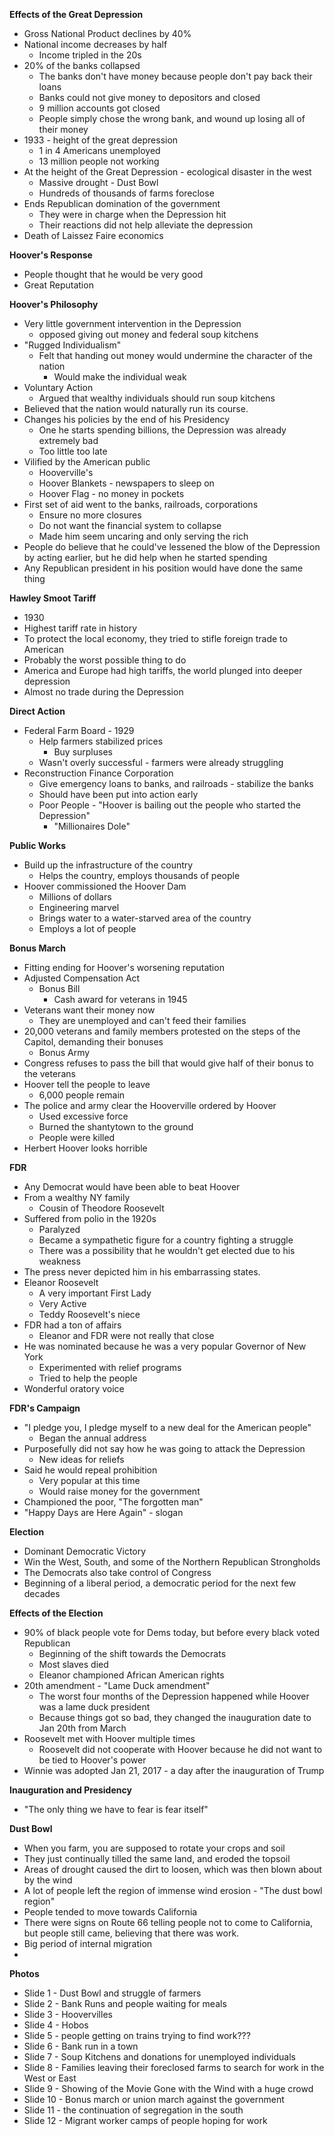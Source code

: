 
**Effects of the Great Depression**
- Gross National Product declines by 40%
- National income decreases by half 
	- Income tripled in the 20s
- 20% of the banks collapsed
	- The banks don't have money because people don't pay back their loans
	- Banks could not give money to depositors and closed
	- 9 million accounts got closed
	- People simply chose the wrong bank, and wound up losing all of their money
- 1933 - height of the great depression
	- 1 in 4 Americans unemployed
	- 13 million people not working
- At the height of the Great Depression - ecological disaster in the west
	- Massive drought - Dust Bowl
	- Hundreds of thousands of farms foreclose
- Ends Republican domination of the government
	- They were in charge when the Depression hit
	- Their reactions did not help alleviate the depression
- Death of Laissez Faire economics

**Hoover's Response**
- People thought that he would be very good
- Great Reputation

**Hoover's Philosophy**
- Very little government intervention in the Depression
	- opposed giving out money and federal soup kitchens
- "Rugged Individualism"
	- Felt that handing out money would undermine the character of the nation
		- Would make the individual weak
- Voluntary Action
	- Argued that wealthy individuals should run soup kitchens
- Believed that the nation would naturally run its course. 
- Changes his policies by the end of his Presidency
	- One he starts spending billions, the Depression was already extremely bad
	- Too little too late
- Vilified by the American public
	- Hooverville's 
	- Hoover Blankets - newspapers to sleep on
	- Hoover Flag - no money in pockets
- First set of aid went to the banks, railroads, corporations
	- Ensure no more closures 
	- Do not want the financial system to collapse
	- Made him seem uncaring and only serving the rich
- People do believe that he could've lessened the blow of the Depression by acting earlier, but he did help when he started spending
- Any Republican president in his position would have done the same thing 

**Hawley Smoot Tariff**
- 1930
- Highest tariff rate in history
- To protect the local economy, they tried to stifle foreign trade to American
- Probably the worst possible thing to do 
- America and Europe had high tariffs, the world plunged into deeper depression
- Almost no trade during the Depression

**Direct Action**
- Federal Farm Board - 1929 
	- Help farmers stabilized prices
		- Buy surpluses
	- Wasn't overly successful - farmers were already struggling
- Reconstruction Finance Corporation
	- Give emergency loans to banks, and railroads - stabilize the banks
	- Should have been put into action early
	- Poor People - "Hoover is bailing out the people who started the Depression"
		- "Millionaires Dole"

**Public Works**
- Build up the infrastructure of the country 
	- Helps the country, employs thousands of people
- Hoover commissioned the Hoover Dam 
	- Millions of dollars
	- Engineering marvel
	- Brings water to a water-starved area of the country
	- Employs a lot of people

**Bonus March**
- Fitting ending for Hoover's worsening reputation
- Adjusted Compensation Act
	- Bonus Bill
		- Cash award for veterans in 1945
- Veterans want their money now
	- They are unemployed and can't feed their families
- 20,000 veterans and family members protested on the steps of the Capitol, demanding their bonuses
	- Bonus Army
- Congress refuses to pass the bill that would give half of their bonus to the veterans
- Hoover tell the people to leave
	- 6,000 people remain
- The police and army clear the Hooverville ordered by Hoover 
	- Used excessive force
	- Burned the shantytown to the ground
	- People were killed
- Herbert Hoover looks horrible

**FDR**
- Any Democrat would have been able to beat Hoover
- From a wealthy NY family
	- Cousin of Theodore Roosevelt
- Suffered from polio in the 1920s
	- Paralyzed
	- Became a sympathetic figure for a country fighting a struggle
	- There was a possibility that he wouldn't get elected due to his weakness
- The press never depicted him in his embarrassing states. 
- Eleanor Roosevelt
	- A very important First Lady
	- Very Active
	- Teddy Roosevelt's niece
- FDR had a ton of affairs
	- Eleanor and FDR were not really that close
- He was nominated because he was a very popular Governor of New York
	- Experimented with relief programs
	- Tried to help the people
- Wonderful oratory voice

**FDR's Campaign**
- "I pledge you, I pledge myself to a new deal for the American people"
	- Began the annual address
- Purposefully did not say how he was going to attack the Depression
	- New ideas for reliefs
- Said he would repeal prohibition
	- Very popular at this time
	- Would raise money for the government
- Championed the poor, "The forgotten man"
- "Happy Days are Here Again" - slogan 

**Election**
- Dominant Democratic Victory
- Win the West, South, and some of the Northern Republican Strongholds
- The Democrats also take control of Congress
- Beginning of a liberal period, a democratic period for the next few decades

**Effects of the Election**
- 90% of black people vote for Dems today, but before every black voted Republican
	- Beginning of the shift towards the Democrats
	- Most slaves died
	- Eleanor championed African American rights
- 20th amendment - "Lame Duck amendment"
	- The worst four months of the Depression happened while Hoover was a lame duck president
	- Because things got so bad, they changed the inauguration date to Jan 20th from March
- Roosevelt met with Hoover multiple times
	- Roosevelt did not cooperate with Hoover because he did not want to be tied to Hoover's power
- Winnie was adopted Jan 21, 2017 - a day after the inauguration of Trump

**Inauguration and Presidency**
- "The only thing we have to fear is fear itself"

**Dust Bowl**
- When you farm, you are supposed to rotate your crops and soil
- They just continually tilled the same land, and eroded the topsoil
- Areas of drought caused the dirt to loosen, which was then blown about by the wind
- A lot of people left the region of immense wind erosion - "The dust bowl region"
- People tended to move towards California
- There were signs on Route 66 telling people not to come to California, but people still came, believing that there was work. 
- Big period of internal migration
- 

**Photos**
- Slide 1 - Dust Bowl and struggle of farmers
- Slide 2 - Bank Runs and people waiting for meals
- Slide 3 - Hoovervilles
- Slide 4 - Hobos
- Slide 5 - people getting on trains trying to find work???
- Slide 6 - Bank run in a town
- Slide 7 - Soup Kitchens and donations for unemployed individuals
- Slide 8 - Families leaving their foreclosed farms to search for work in the West or East
- Slide 9 - Showing of the Movie Gone with the Wind with a huge crowd
- Slide 10 - Bonus march or union march against the government
- Slide 11 - the continuation of segregation in the south
- Slide 12 - Migrant worker camps of people hoping for work